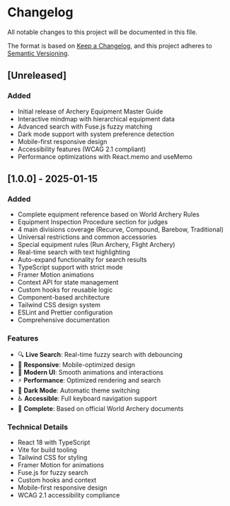 # Changelog

All notable changes to this project will be documented in this file.

The format is based on [Keep a Changelog](https://keepachangelog.com/en/1.0.0/),
and this project adheres to [Semantic Versioning](https://semver.org/spec/v2.0.0.html).

## [Unreleased]

### Added
- Initial release of Archery Equipment Master Guide
- Interactive mindmap with hierarchical equipment data
- Advanced search with Fuse.js fuzzy matching
- Dark mode support with system preference detection
- Mobile-first responsive design
- Accessibility features (WCAG 2.1 compliant)
- Performance optimizations with React.memo and useMemo

## [1.0.0] - 2025-01-15

### Added
- Complete equipment reference based on World Archery Rules
- Equipment Inspection Procedure section for judges
- 4 main divisions coverage (Recurve, Compound, Barebow, Traditional)
- Universal restrictions and common accessories
- Special equipment rules (Run Archery, Flight Archery)
- Real-time search with text highlighting
- Auto-expand functionality for search results
- TypeScript support with strict mode
- Framer Motion animations
- Context API for state management
- Custom hooks for reusable logic
- Component-based architecture
- Tailwind CSS design system
- ESLint and Prettier configuration
- Comprehensive documentation

### Features
- 🔍 **Live Search**: Real-time fuzzy search with debouncing
- 📱 **Responsive**: Mobile-optimized design
- 🎨 **Modern UI**: Smooth animations and interactions
- ⚡ **Performance**: Optimized rendering and search
- 🌙 **Dark Mode**: Automatic theme switching
- ♿ **Accessible**: Full keyboard navigation support
- 📖 **Complete**: Based on official World Archery documents

### Technical Details
- React 18 with TypeScript
- Vite for build tooling
- Tailwind CSS for styling
- Framer Motion for animations
- Fuse.js for fuzzy search
- Custom hooks and context
- Mobile-first responsive design
- WCAG 2.1 accessibility compliance